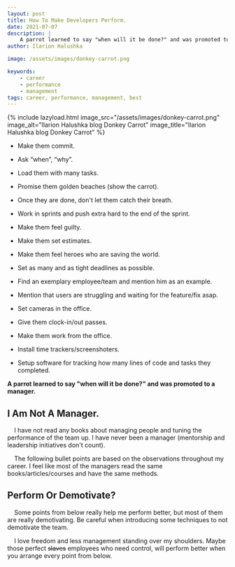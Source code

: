 ```yaml
---
layout: post
title: How To Make Developers Perform.
date: 2021-07-07
description: |
    A parrot learned to say "when will it be done?" and was promoted to a manager.
author: Ilarion Halushka

image: /assets/images/donkey-carrot.png

keywords:
    - career
    - performance
    - management
tags: career, performance, management, best
---
```


{% include lazyload.html image_src="/assets/images/donkey-carrot.png" image_alt="Ilarion Halushka blog Donkey Carrot" image_title="Ilarion Halushka blog Donkey Carrot" %}

* Make them commit.
* Ask “when”, “why”.
* Load them with many tasks.
* Promise them golden beaches (show the carrot).
* Once they are done, don't let them catch their breath.
* Work in sprints and push extra hard to the end of the sprint.


* Make them feel guilty.
* Make them set estimates.
* Make them feel heroes who are saving the world.
* Set as many and as tight deadlines as possible.
* Find an exemplary employee/team and mention him as an example.
* Mention that users are struggling and waiting for the feature/fix asap.


* Set cameras in the office.
* Give them clock-in/out passes.
* Make them work from the office.
* Install time trackers/screenshoters.
* Setup software for tracking how many lines of code and tasks they completed.

**A parrot learned to say "when will it be done?" and was promoted to a manager.**

## I Am Not A Manager.
&nbsp;&nbsp;&nbsp; I have not read any books about managing people and
tuning the performance of the team up. I have never been a manager (mentorship and leadership initiatives don't count).

&nbsp;&nbsp;&nbsp; The following bullet points are based on the observations throughout my career.
I feel like most of the managers read the same books/articles/courses and have the same methods.

## Perform Or Demotivate?
&nbsp;&nbsp;&nbsp; Some points from below really help me perform better,
but most of them are really demotivating. Be careful when introducing some techniques to not demotivate the team.

&nbsp;&nbsp;&nbsp; I love freedom and less management standing over my shoulders.
Maybe those perfect ~~slaves~~ employees who need control, will perform better when you arrange every point from below.
